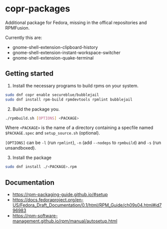 copr-packages
=============

Additional package for Fedora, missing in the offical repositories and RPMFusion.

Currently this are:
- gnome-shell-extension-clipboard-history
- gnome-shell-extension-instant-workspace-switcher
- gnome-shell-extension-quake-terminal

Getting started
---------------

1. Install the necessary programs to build rpms on your system.

```bash
sudo dnf copr enable secureblue/bubblejail
sudo dnf install rpm-build rpmdevtools rpmlint bubblejail
```

2. Build the package you.

```bash
./rpmbuild.sh [OPTIONS] <PACKAGE>
```

Where `<PACKAGE>` is the name of a directory containing a specfile named `$PACKAGE.spec` and `setup_source.sh` (optional).

`[OPTIONS]` can be `-l` (run `rpmlint`), `-n` (add `--nodeps` to `rpmbuild`) and `-s` (run unsandboxed).

3. Install the package

```bash
sudo dnf install ./<PACKAGE>.rpm
```

Documentation
-------------

 - <https://rpm-packaging-guide.github.io/#setup>
 - <https://docs.fedoraproject.org/en-US/Fedora_Draft_Documentation/0.1/html/RPM_Guide/ch09s04.html#id796983>
 - <https://rpm-software-management.github.io/rpm/manual/autosetup.html>
